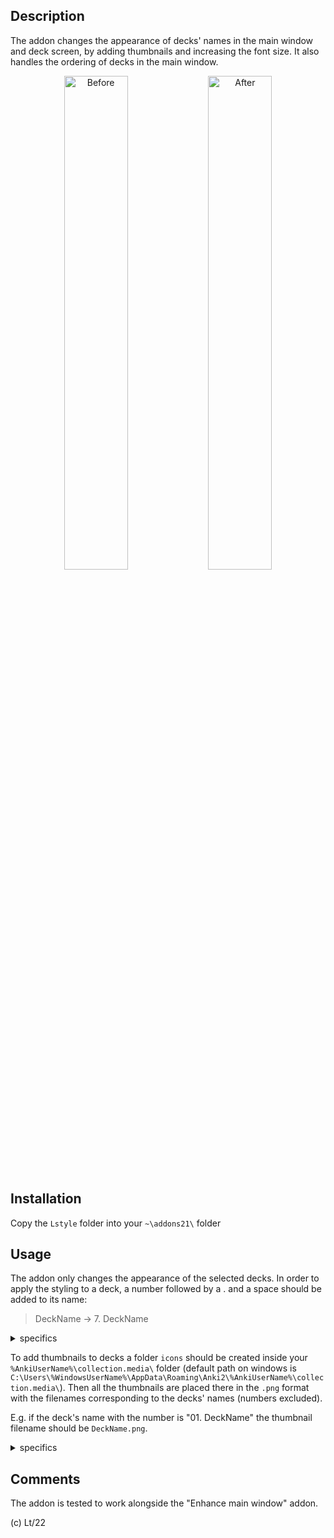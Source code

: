 ## Description

The addon changes the appearance of decks' names in the main window and deck screen, by adding thumbnails and increasing the font size.
It also handles the ordering of decks in the main window.

<p align="middle">
  <img src="https://github.com/Eltaurus-Lt/Lt-Anki-Addons/blob/main/pages/Lstyle/before.png" title="Before" style="width:45%">
  <img src="https://github.com/Eltaurus-Lt/Lt-Anki-Addons/blob/main/pages/Lstyle/after.png" title="After" style="width:45%">
</p>

## Installation

Copy the `Lstyle` folder into your `~\addons21\` folder

## Usage

The addon only changes the appearance of the selected decks. In order to apply the styling to a deck, a number followed by a . and a space should be added to its name:

 > DeckName → 7. DeckName
 
<details>
  <summary>specifics</summary> 
The added part will get deleted from the displayed names when the styling is applied – it is only there for marking decks that need to be styled as well as for manually setting the decks' order in the main screen.
Multiple numbers separated by . can be used, e.g. "04.8.15. ", which is intended for numbering subdecks, but is not necessary.
Numbers can be repeated, so you can simply add "0. " at the beginning of every deck's name if the addon's ordering feature is not needed.
</details> 

To add thumbnails to decks a folder `icons` should be created inside your `%AnkiUserName%\collection.media\` folder (default path on windows is `C:\Users\%WindowsUserName%\AppData\Roaming\Anki2\%AnkiUserName%\collection.media\`). Then all the thumbnails are placed there in the `.png` format with the filenames corresponding to the decks' names (numbers excluded).

E.g. if the deck's name with the number is "01. DeckName" the thumbnail filename should be `DeckName.png`.

<details>
  <summary>specifics</summary> 
 If a thumbnail file for a numbered deck is not found, the thumbnail is not displayed, but the styling of the font is still applied and the number is removed:

<p align="middle">
  <img src="https://github.com/Eltaurus-Lt/Lt-Anki-Addons/blob/main/pages/Lstyle/s0.png" title="Before" style="width:30%">
  <img src="https://github.com/Eltaurus-Lt/Lt-Anki-Addons/blob/main/pages/Lstyle/s1.png" title="Icons Folder" style="width:30%">
  <img src="https://github.com/Eltaurus-Lt/Lt-Anki-Addons/blob/main/pages/Lstyle/s2.png" title="After" style="width:30%">
</p>
</details> 

## Comments

The addon is tested to work alongside the "Enhance main window" addon.

(c) Lt/22
